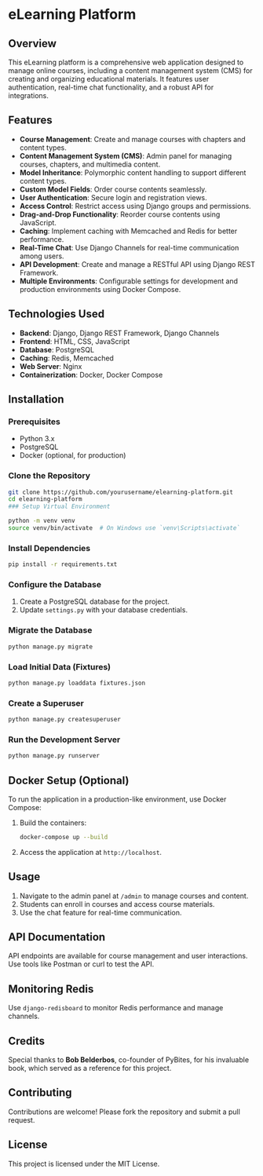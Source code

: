 # eLearning Platform

## Overview

This eLearning platform is a comprehensive web application designed to manage online courses, including a content management system (CMS) for creating and organizing educational materials. It features user authentication, real-time chat functionality, and a robust API for integrations.

## Features

- **Course Management**: Create and manage courses with chapters and content types.
- **Content Management System (CMS)**: Admin panel for managing courses, chapters, and multimedia content.
- **Model Inheritance**: Polymorphic content handling to support different content types.
- **Custom Model Fields**: Order course contents seamlessly.
- **User Authentication**: Secure login and registration views.
- **Access Control**: Restrict access using Django groups and permissions.
- **Drag-and-Drop Functionality**: Reorder course contents using JavaScript.
- **Caching**: Implement caching with Memcached and Redis for better performance.
- **Real-Time Chat**: Use Django Channels for real-time communication among users.
- **API Development**: Create and manage a RESTful API using Django REST Framework.
- **Multiple Environments**: Configurable settings for development and production environments using Docker Compose.

## Technologies Used

- **Backend**: Django, Django REST Framework, Django Channels
- **Frontend**: HTML, CSS, JavaScript
- **Database**: PostgreSQL
- **Caching**: Redis, Memcached
- **Web Server**: Nginx
- **Containerization**: Docker, Docker Compose

## Installation

### Prerequisites

- Python 3.x
- PostgreSQL
- Docker (optional, for production)

### Clone the Repository

```bash
git clone https://github.com/yourusername/elearning-platform.git
cd elearning-platform
### Setup Virtual Environment
```
```bash
python -m venv venv
source venv/bin/activate  # On Windows use `venv\Scripts\activate`
```

### Install Dependencies

```bash
pip install -r requirements.txt
```

### Configure the Database

1. Create a PostgreSQL database for the project.
2. Update `settings.py` with your database credentials.

### Migrate the Database

```bash
python manage.py migrate
```

### Load Initial Data (Fixtures)

```bash
python manage.py loaddata fixtures.json
```

### Create a Superuser

```bash
python manage.py createsuperuser
```

### Run the Development Server

```bash
python manage.py runserver
```

## Docker Setup (Optional)

To run the application in a production-like environment, use Docker Compose:

1. Build the containers:

   ```bash
   docker-compose up --build
   ```

2. Access the application at `http://localhost`.

## Usage

1. Navigate to the admin panel at `/admin` to manage courses and content.
2. Students can enroll in courses and access course materials.
3. Use the chat feature for real-time communication.

## API Documentation

API endpoints are available for course management and user interactions. Use tools like Postman or curl to test the API.

## Monitoring Redis

Use `django-redisboard` to monitor Redis performance and manage channels.

## Credits

Special thanks to **Bob Belderbos**, co-founder of PyBites, for his invaluable book, which served as a reference for this project.

## Contributing

Contributions are welcome! Please fork the repository and submit a pull request.

## License

This project is licensed under the MIT License.
```
